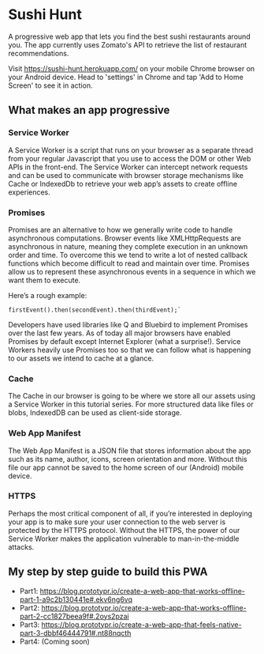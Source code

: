 # Sushi Hunt
A progressive web app that lets you find the best sushi restaurants around you. The app currently uses Zomato's API to retrieve the list of restaurant recommendations. 

Visit https://sushi-hunt.herokuapp.com/ on your mobile Chrome browser on your Android device. 
Head to 'settings' in Chrome and tap 'Add to Home Screen' to see it in action.

## What makes an app progressive

### Service Worker
A Service Worker is a script that runs on your browser as a separate thread from your regular Javascript that you use to access the DOM or other Web APIs in the front-end. The Service Worker can intercept network requests and can be used to communicate with browser storage mechanisms like Cache or IndexedDb to retrieve your web app’s assets to create offline experiences.

### Promises
Promises are an alternative to how we generally write code to handle asynchronous computations. Browser events like XMLHttpRequests are asynchronous in nature, meaning they complete execution in an unknown order and time. To overcome this we tend to write a lot of nested callback functions which become difficult to read and maintain over time. Promises allow us to represent these asynchronous events in a sequence in which we want them to execute.

Here’s a rough example:
```
firstEvent().then(secondEvent).then(thirdEvent);`
```

Developers have used libraries like Q and Bluebird to implement Promises over the last few years. As of today all major browsers have enabled Promises by default except Internet Explorer (what a surprise!).
Service Workers heavily use Promises too so that we can follow what is happening to our assets we intend to cache at a glance.

### Cache
The Cache in our browser is going to be where we store all our assets using a Service Worker in this tutorial series. For more structured data like files or blobs, IndexedDB can be used as client-side storage.

### Web App Manifest
The Web App Manifest is a JSON file that stores information about the app such as its name, author, icons, screen orientation and more. Without this file our app cannot be saved to the home screen of our (Android) mobile device.

### HTTPS
Perhaps the most critical component of all, if you’re interested in deploying your app is to make sure your user connection to the web server is protected by the HTTPS protocol. Without the HTTPS, the power of our Service Worker makes the application vulnerable to man-in-the-middle attacks.

## My step by step guide to build this PWA
* Part1: https://blog.prototypr.io/create-a-web-app-that-works-offline-part-1-a9c2b130441e#.ekv6ng6vq
* Part2: https://blog.prototypr.io/create-a-web-app-that-works-offline-part-2-cc1827beea9f#.2oys2pzai
* Part3: https://blog.prototypr.io/create-a-web-app-that-feels-native-part-3-dbbf46444791#.nt88nqcth
* Part4: (Coming soon)

